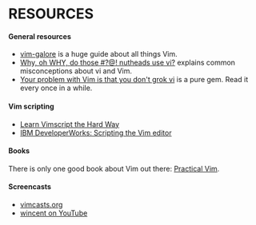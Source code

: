 # RESOURCES

#### General resources

- [vim-galore](https://github.com/mhinz/vim-galore) is a huge guide about all
  things Vim.
- [Why, oh WHY, do those #?@! nutheads use vi?](http://www.viemu.com/a-why-vi-vim.html) explains common misconceptions about vi and Vim.
- [Your problem with Vim is that you don't grok vi](http://stackoverflow.com/a/1220118) is a pure gem. Read it every once in a while.

#### Vim scripting

- [Learn Vimscript the Hard Way](http://learnvimscriptthehardway.stevelosh.com)
- [IBM DeveloperWorks: Scripting the Vim
  editor](http://www.ibm.com/developerworks/views/linux/libraryview.jsp?sort_order=asc&sort_by=Title&search_by=scripting+the+vim+editor)

#### Books

There is only one good book about Vim out there: [Practical
Vim](https://pragprog.com/book/dnvim2/practical-vim-second-edition).

#### Screencasts

- [vimcasts.org](http://vimcasts.org/episodes/archive)
- [wincent on YouTube](https://www.youtube.com/channel/UCXPHFM88IlFn68OmLwtPmZA)
